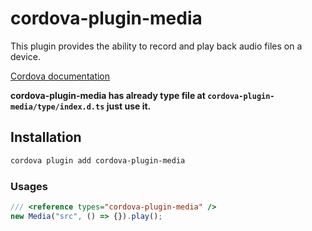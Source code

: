 # cordova-plugin-media

This plugin provides the ability to record and play back audio files on a device.

[Cordova documentation](https://www.npmjs.com/package/cordova-plugin-media)

**cordova-plugin-media has already type file at `cordova-plugin-media/type/index.d.ts` just use it.**

## Installation

```sh
cordova plugin add cordova-plugin-media
```

### Usages

```typescript
/// <reference types="cordova-plugin-media" />
new Media("src", () => {}).play();
```
